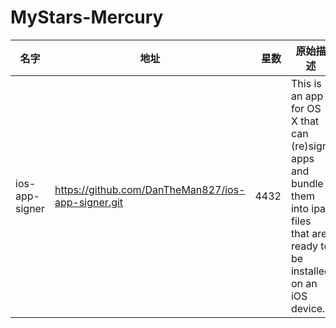 # MyStars-Mercury
|     名字     |                       地址                       |星数|                                                           原始描述                                                           | 语言  |主题|大小 |
|--------------|--------------------------------------------------|---:|------------------------------------------------------------------------------------------------------------------------------|-------|----|-----|
|ios-app-signer|https://github.com/DanTheMan827/ios-app-signer.git|4432|This is an app for OS X that can (re)sign apps and bundle them into ipa files that are ready to be installed on an iOS device.|Mercury|    |671 B|
